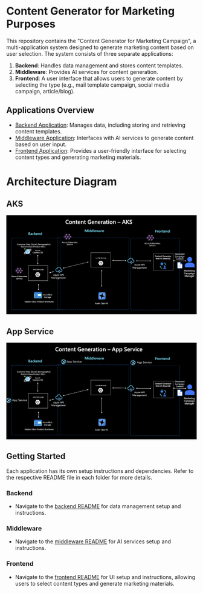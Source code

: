 # Content Generator for Marketing Purposes

This repository contains the "Content Generator for Marketing Campaign", a multi-application system designed to generate marketing content based on user selection. The system consists of three separate applications:

1. **Backend**: Handles data management and stores content templates.
2. **Middleware**: Provides AI services for content generation.
3. **Frontend**: A user interface that allows users to generate content by selecting the type (e.g., mail template campaign, social media campaign, article/blog).

## Applications Overview

- [Backend Application](backend): Manages data, including storing and retrieving content templates.
- [Middleware Application](middleware): Interfaces with AI services to generate content based on user input.
- [Frontend Application](frontend): Provides a user-friendly interface for selecting content types and generating marketing materials.

# Architecture Diagram
## AKS

![images/aks.png](images/aks.png)

## App Service

![images/appService.png](images/appService.png)

## Getting Started

Each application has its own setup instructions and dependencies. Refer to the respective README file in each folder for more details.

### Backend

- Navigate to the [backend README](backend/README.md) for data management setup and instructions.

### Middleware

- Navigate to the [middleware README](middleware/README.md) for AI services setup and instructions.

### Frontend

- Navigate to the [frontend README](frontend/README.md) for UI setup and instructions, allowing users to select content types and generate marketing materials.

